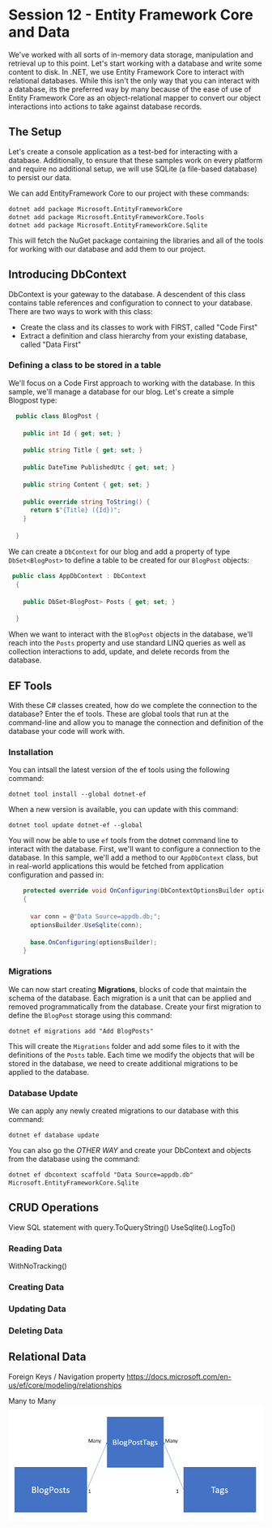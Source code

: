 # Session 12 - Entity Framework Core and Data

We've worked with all sorts of in-memory data storage, manipulation and retrieval up to this point.  Let's start working with a database and write some content to disk.  In .NET, we use Entity Framework Core to interact with relational databases.  While this isn't the only way that you can interact with a database, its the preferred way by many because of the ease of use of Entity Framework Core as an object-relational mapper to convert our object interactions into actions to take against database records.

## The Setup

Let's create a console application as a test-bed for interacting with a database.  Additionally, to ensure that these samples work on every platform and require no additional setup, we will use SQLite (a file-based database) to persist our data.

We can add EntityFramework Core to our project with these commands:

```
dotnet add package Microsoft.EntityFrameworkCore
dotnet add package Microsoft.EntityFrameworkCore.Tools
dotnet add package Microsoft.EntityFrameworkCore.Sqlite
```

This will fetch the NuGet package containing the libraries and all of the tools for working with our database and add them to our project.


## Introducing DbContext 

DbContext is your gateway to the database.  A descendent of this class contains table references and configuration to connect to your database.  There are two ways to work with this class: 

- Create the class and its classes to work with FIRST, called "Code First"
- Extract a definition and class hierarchy from your existing database, called "Data First"

### Defining a class to be stored in a table

We'll focus on a Code First approach to working with the database.  In this sample, we'll manage a database for our blog.  Let's create a simple Blogpost type:

```c#
  public class BlogPost {

    public int Id { get; set; }

    public string Title { get; set; }

    public DateTime PublishedUtc { get; set; }

    public string Content { get; set; }

    public override string ToString() {
      return $"{Title} ({Id})";
    }

  }
``` 

We can create a `DbContext` for our blog and add a property of type `DbSet<BlogPost>` to define a table to be created for our `BlogPost` objects:

```c#
 public class AppDbContext : DbContext 
  {

    public DbSet<BlogPost> Posts { get; set; }

  }
```

When we want to interact with the `BlogPost` objects in the database, we'll reach into the `Posts` property and use standard LINQ queries as well as collection interactions to add, update, and delete records from the database.

## EF Tools

With these C# classes created, how do we complete the connection to the database?  Enter the ef tools.  These are global tools that run at the command-line and allow you to manage the connection and definition of the database your code will work with.

### Installation

You can intsall the latest version of the ef tools using the following command:

```
dotnet tool install --global dotnet-ef
```

When a new version is available, you can update with this command:

```
dotnet tool update dotnet-ef --global
```

You will now be able to use `ef` tools from the dotnet command line to interact with the database.  First, we'll want to configure a connection to the database.  In this sample, we'll add a method to our `AppDbContext` class, but in real-world applications this would be fetched from application configuration and passed in:

```c#
    protected override void OnConfiguring(DbContextOptionsBuilder optionsBuilder)
    {

      var conn = @"Data Source=appdb.db;";
      optionsBuilder.UseSqlite(conn);

      base.OnConfiguring(optionsBuilder);
    }
```

### Migrations

We can now start creating **Migrations**, blocks of code that maintain the schema of the database.  Each migration is a unit that can be applied and removed programmatically from the database.  Create your first migration to define the `BlogPost` storage using this command:

```
dotnet ef migrations add "Add BlogPosts"
```

This will create the `Migrations` folder and add some files to it with the definitions of the `Posts` table.  Each time we modify the objects that will be stored in the database, we need to create additional migrations to be applied to the database.

### Database Update

We can apply any newly created migrations to our database with this command:

```
dotnet ef database update
```

You can also go the _OTHER WAY_ and create your DbContext and objects from the database using the command:

```
dotnet ef dbcontext scaffold "Data Source=appdb.db" Microsoft.EntityFrameworkCore.Sqlite
```	

## CRUD Operations

View SQL statement with
query.ToQueryString()
UseSqlite().LogTo()

### Reading Data
WithNoTracking()

### Creating Data

### Updating Data

### Deleting Data

## Relational Data

Foreign Keys / Navigation property
https://docs.microsoft.com/en-us/ef/core/modeling/relationships

Many to Many
![Many to Many relationship](img/ManyToMany.PNG)